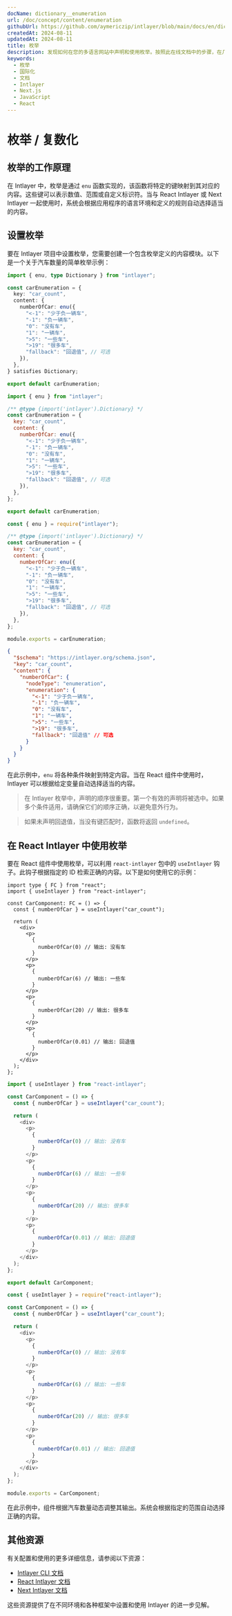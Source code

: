 ```yaml
---
docName: dictionary__enumeration
url: /doc/concept/content/enumeration
githubUrl: https://github.com/aymericzip/intlayer/blob/main/docs/en/dictionary/enumeration.md
createdAt: 2024-08-11
updatedAt: 2024-08-11
title: 枚举
description: 发现如何在您的多语言网站中声明和使用枚举。按照此在线文档中的步骤，在几分钟内设置您的项目。
keywords:
  - 枚举
  - 国际化
  - 文档
  - Intlayer
  - Next.js
  - JavaScript
  - React
---
```


# 枚举 / 复数化

## 枚举的工作原理

在 Intlayer 中，枚举是通过 `enu` 函数实现的，该函数将特定的键映射到其对应的内容。这些键可以表示数值、范围或自定义标识符。当与 React Intlayer 或 Next Intlayer 一起使用时，系统会根据应用程序的语言环境和定义的规则自动选择适当的内容。

## 设置枚举

要在 Intlayer 项目中设置枚举，您需要创建一个包含枚举定义的内容模块。以下是一个关于汽车数量的简单枚举示例：

```typescript fileName="**/*.content.ts" contentDeclarationFormat="typescript"
import { enu, type Dictionary } from "intlayer";

const carEnumeration = {
  key: "car_count",
  content: {
    numberOfCar: enu({
      "<-1": "少于负一辆车",
      "-1": "负一辆车",
      "0": "没有车",
      "1": "一辆车",
      ">5": "一些车",
      ">19": "很多车",
      "fallback": "回退值", // 可选
    }),
  },
} satisfies Dictionary;

export default carEnumeration;
```

```javascript fileName="**/*.content.mjs" contentDeclarationFormat="esm"
import { enu } from "intlayer";

/** @type {import('intlayer').Dictionary} */
const carEnumeration = {
  key: "car_count",
  content: {
    numberOfCar: enu({
      "<-1": "少于负一辆车",
      "-1": "负一辆车",
      "0": "没有车",
      "1": "一辆车",
      ">5": "一些车",
      ">19": "很多车",
      "fallback": "回退值", // 可选
    }),
  },
};

export default carEnumeration;
```

```javascript fileName="**/*.content.cjs" contentDeclarationFormat="commonjs"
const { enu } = require("intlayer");

/** @type {import('intlayer').Dictionary} */
const carEnumeration = {
  key: "car_count",
  content: {
    numberOfCar: enu({
      "<-1": "少于负一辆车",
      "-1": "负一辆车",
      "0": "没有车",
      "1": "一辆车",
      ">5": "一些车",
      ">19": "很多车",
      "fallback": "回退值", // 可选
    }),
  },
};

module.exports = carEnumeration;
```

```json fileName="**/*.content.json" contentDeclarationFormat="json"
{
  "$schema": "https://intlayer.org/schema.json",
  "key": "car_count",
  "content": {
    "numberOfCar": {
      "nodeType": "enumeration",
      "enumeration": {
        "<-1": "少于负一辆车",
        "-1": "负一辆车",
        "0": "没有车",
        "1": "一辆车",
        ">5": "一些车",
        ">19": "很多车",
        "fallback": "回退值" // 可选
      }
    }
  }
}
```

在此示例中，`enu` 将各种条件映射到特定内容。当在 React 组件中使用时，Intlayer 可以根据给定变量自动选择适当的内容。

> 在 Intlayer 枚举中，声明的顺序很重要。第一个有效的声明将被选中。如果多个条件适用，请确保它们的顺序正确，以避免意外行为。

> 如果未声明回退值，当没有键匹配时，函数将返回 `undefined`。

## 在 React Intlayer 中使用枚举

要在 React 组件中使用枚举，可以利用 `react-intlayer` 包中的 `useIntlayer` 钩子。此钩子根据指定的 ID 检索正确的内容。以下是如何使用它的示例：

```tsx fileName="**/*.tsx" codeFormat="typescript"
import type { FC } from "react";
import { useIntlayer } from "react-intlayer";

const CarComponent: FC = () => {
  const { numberOfCar } = useIntlayer("car_count");

  return (
    <div>
      <p>
        {
          numberOfCar(0) // 输出: 没有车
        }
      </p>
      <p>
        {
          numberOfCar(6) // 输出: 一些车
        }
      </p>
      <p>
        {
          numberOfCar(20) // 输出: 很多车
        }
      </p>
      <p>
        {
          numberOfCar(0.01) // 输出: 回退值
        }
      </p>
    </div>
  );
};
```

```javascript fileName="**/*.mjx" codeFormat="esm"
import { useIntlayer } from "react-intlayer";

const CarComponent = () => {
  const { numberOfCar } = useIntlayer("car_count");

  return (
    <div>
      <p>
        {
          numberOfCar(0) // 输出: 没有车
        }
      </p>
      <p>
        {
          numberOfCar(6) // 输出: 一些车
        }
      </p>
      <p>
        {
          numberOfCar(20) // 输出: 很多车
        }
      </p>
      <p>
        {
          numberOfCar(0.01) // 输出: 回退值
        }
      </p>
    </div>
  );
};

export default CarComponent;
```

```javascript fileName="**/*.cjs" codeFormat="commonjs"
const { useIntlayer } = require("react-intlayer");

const CarComponent = () => {
  const { numberOfCar } = useIntlayer("car_count");

  return (
    <div>
      <p>
        {
          numberOfCar(0) // 输出: 没有车
        }
      </p>
      <p>
        {
          numberOfCar(6) // 输出: 一些车
        }
      </p>
      <p>
        {
          numberOfCar(20) // 输出: 很多车
        }
      </p>
      <p>
        {
          numberOfCar(0.01) // 输出: 回退值
        }
      </p>
    </div>
  );
};

module.exports = CarComponent;
```

在此示例中，组件根据汽车数量动态调整其输出。系统会根据指定的范围自动选择正确的内容。

## 其他资源

有关配置和使用的更多详细信息，请参阅以下资源：

- [Intlayer CLI 文档](https://github.com/aymericzip/intlayer/blob/main/docs/zh/intlayer_cli.md)
- [React Intlayer 文档](https://github.com/aymericzip/intlayer/blob/main/docs/zh/intlayer_with_create_react_app.md)
- [Next Intlayer 文档](https://github.com/aymericzip/intlayer/blob/main/docs/zh/intlayer_with_nextjs_15.md)

这些资源提供了在不同环境和各种框架中设置和使用 Intlayer 的进一步见解。
